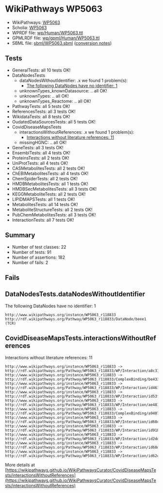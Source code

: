 # WikiPathways WP5063

* WikiPathways: [WP5063](https://identifiers.org/wikipathways:WP5063)
* Scholia: [WP5063](https://scholia.toolforge.org/wikipathways/WP5063)
* WPRDF file: [wp/Human/WP5063.ttl](../wp/Human/WP5063.ttl)
* GPMLRDF file: [wp/gpml/Human/WP5063.ttl](../wp/gpml/Human/WP5063.ttl)
* SBML file: [sbml/WP5063.sbml](../sbml/WP5063.sbml) ([conversion notes](../sbml/WP5063.txt))

## Tests
* GeneralTests: all 10 tests OK!
* DataNodesTests
    * dataNodesWithoutIdentifier: .x we found 1 problem(s):
        * [The following DataNodes have no identifier: 1](#d2d32fa0)
    * unknownTypes_knownDatasource: .. all OK!
    * unknownTypes: .. all OK!
    * unknownTypes_Reactome: .. all OK!
* PathwayTests: all 5 tests OK!
* ReferencesTests: all 3 tests OK!
* WikidataTests: all 8 tests OK!
* OudatedDataSourcesTests: all 5 tests OK!
* CovidDiseaseMapsTests
    * interactionsWithoutReferences: .x we found 1 problem(s):
        * [Interactions without literature references: 11](#9701cce2)
    * missingHGNC: .. all OK!
* GeneTests: all 3 tests OK!
* EnsemblTests: all 4 tests OK!
* ProteinsTests: all 2 tests OK!
* UniProtTests: all 4 tests OK!
* CASMetabolitesTests: all 2 tests OK!
* ChEBIMetabolitesTests: all 4 tests OK!
* ChemSpiderTests: all 2 tests OK!
* HMDBMetabolitesTests: all 1 tests OK!
* HMDBSecMetabolitesTests: all 3 tests OK!
* KEGGMetaboliteTests: all 2 tests OK!
* LIPIDMAPSTests: all 1 tests OK!
* MetabolitesTests: all 14 tests OK!
* MetaboliteStructureTests: all 2 tests OK!
* PubChemMetabolitesTests: all 3 tests OK!
* InteractionTests: all 7 tests OK!


## Summary

* Number of test classes: 22
* Number of tests: 91
* Number of assertions: 182
* Number of fails: 2

## Fails

<a name="d2d32fa0" />

## DataNodesTests.dataNodesWithoutIdentifier

The following DataNodes have no identifier: 1
```
http://www.wikipathways.org/instance/WP5063_r118833 http://rdf.wikipathways.org/Pathway/WP5063_r118833/DataNode/beee1 (TCR)
```

<a name="9701cce2" />

## CovidDiseaseMapsTests.interactionsWithoutReferences

Interactions without literature references: 11
```
http://www.wikipathways.org/instance/WP5063_r118833 -> http://rdf.wikipathways.org/Pathway/WP5063_r118833/WP/Interaction/a8c31
http://www.wikipathways.org/instance/WP5063_r118833 -> http://rdf.wikipathways.org/Pathway/WP5063_r118833/ComplexBinding/be433
http://www.wikipathways.org/instance/WP5063_r118833 -> http://rdf.wikipathways.org/Pathway/WP5063_r118833/WP/Interaction/id461fe58b
http://www.wikipathways.org/instance/WP5063_r118833 -> http://rdf.wikipathways.org/Pathway/WP5063_r118833/WP/Interaction/id53f164a2
http://www.wikipathways.org/instance/WP5063_r118833 -> http://rdf.wikipathways.org/Pathway/WP5063_r118833/WP/Interaction/ae481
http://www.wikipathways.org/instance/WP5063_r118833 -> http://rdf.wikipathways.org/Pathway/WP5063_r118833/ComplexBinding/a9407
http://www.wikipathways.org/instance/WP5063_r118833 -> http://rdf.wikipathways.org/Pathway/WP5063_r118833/WP/Interaction/id60c4d9a9
http://www.wikipathways.org/instance/WP5063_r118833 -> http://rdf.wikipathways.org/Pathway/WP5063_r118833/WP/Interaction/id918fca0c
http://www.wikipathways.org/instance/WP5063_r118833 -> http://rdf.wikipathways.org/Pathway/WP5063_r118833/WP/Interaction/id2dd693e9
http://www.wikipathways.org/instance/WP5063_r118833 -> http://rdf.wikipathways.org/Pathway/WP5063_r118833/WP/Interaction/id68d6bd5c
http://www.wikipathways.org/instance/WP5063_r118833 -> http://rdf.wikipathways.org/Pathway/WP5063_r118833/WP/Interaction/id62c8b91d
```

More details at [https://wikipathways.github.io/WikiPathwaysCurator/CovidDiseaseMapsTests/interactionsWithoutReferences](https://wikipathways.github.io/WikiPathwaysCurator/CovidDiseaseMapsTests/interactionsWithoutReferences)

